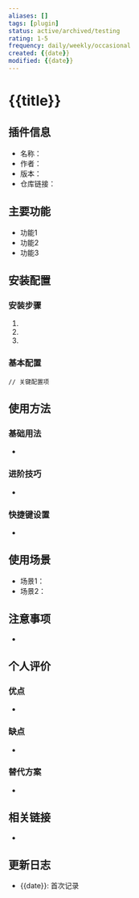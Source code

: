 ```yaml
---
aliases: []
tags: [plugin]
status: active/archived/testing
rating: 1-5
frequency: daily/weekly/occasional
created: {{date}}
modified: {{date}}
---
```


# {{title}}

## 插件信息
- 名称：
- 作者：
- 版本：
- 仓库链接：

## 主要功能
- 功能1
- 功能2
- 功能3

## 安装配置
### 安装步骤
1. 
2. 
3. 

### 基本配置
```settings
// 关键配置项
```

## 使用方法
### 基础用法
- 

### 进阶技巧
- 

### 快捷键设置
- 

## 使用场景
- 场景1：
- 场景2：

## 注意事项
- 

## 个人评价
### 优点
- 

### 缺点
- 

### 替代方案
- 

## 相关链接
- 

## 更新日志
- {{date}}: 首次记录 
